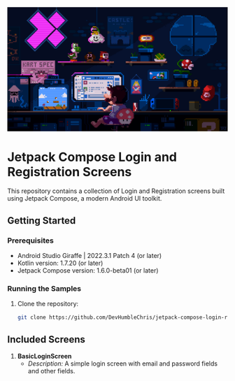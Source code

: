<div>
    <img src="./public/mario.gif" alt="mario" />
</div>

# Jetpack Compose Login and Registration Screens

This repository contains a collection of Login and Registration screens built using Jetpack Compose, a modern Android UI toolkit.

## Getting Started

### Prerequisites

- Android Studio Giraffe | 2022.3.1 Patch 4 (or later)
- Kotlin version: 1.7.20 (or later)
- Jetpack Compose version: 1.6.0-beta01 (or later)

### Running the Samples

1. Clone the repository:

   ```bash
   git clone https://github.com/DevHumbleChris/jetpack-compose-login-registration-samples.git
   ```
## Included Screens

1. **BasicLoginScreen**
   - *Description:* A simple login screen with email and password fields and other fields.
